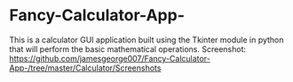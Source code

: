 # Fancy-Calculator-App-
This is a calculator GUI application built using the Tkinter module in python that will perform the basic mathematical operations.
Screenshot: https://github.com/jamesgeorge007/Fancy-Calculator-App-/tree/master/Calculator/Screenshots
